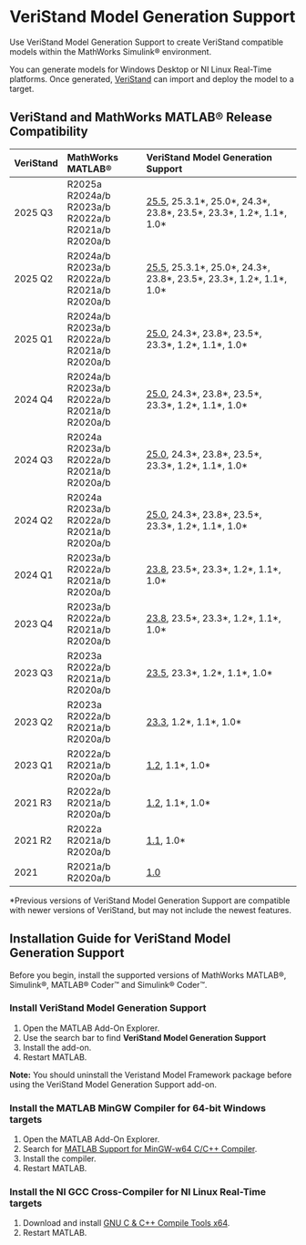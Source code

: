 # VeriStand Model Generation Support

Use VeriStand Model Generation Support to create VeriStand compatible models within the MathWorks Simulink® environment.

You can generate models for Windows Desktop or NI Linux Real-Time platforms. Once generated, [VeriStand](https://www.ni.com/veristand) can import and deploy the model to a target.

## VeriStand and MathWorks MATLAB® Release Compatibility

| VeriStand | MathWorks MATLAB® | VeriStand Model Generation Support |
|:-|:-|:-|
| 2025 Q3 | R2025a <br> R2024a/b <br> R2023a/b <br> R2022a/b <br> R2021a/b <br> R2020a/b          | [25.5](https://github.com/ni/niveristand-model-generation-support-for-simulink/releases/tag/v25.5), 25.3.1*,  25.0*, 24.3*, 23.8*, 23.5*, 23.3*, 1.2*, 1.1*, 1.0* |
| 2025 Q2 | R2024a/b <br> R2023a/b <br> R2022a/b <br> R2021a/b <br> R2020a/b          | [25.5](https://github.com/ni/niveristand-model-generation-support-for-simulink/releases/tag/v25.5), 25.3.1*, 25.0*, 24.3*, 23.8*, 23.5*, 23.3*, 1.2*, 1.1*, 1.0* |
| 2025 Q1 | R2024a/b <br> R2023a/b <br> R2022a/b <br> R2021a/b <br> R2020a/b          | [25.0](https://github.com/ni/niveristand-model-generation-support-for-simulink/releases/tag/v25.0.2), 24.3*, 23.8*, 23.5*, 23.3*, 1.2*, 1.1*, 1.0* |
| 2024 Q4 | R2024a/b <br> R2023a/b <br> R2022a/b <br> R2021a/b <br> R2020a/b          | [25.0](https://github.com/ni/niveristand-model-generation-support-for-simulink/releases/tag/v25.0.2), 24.3*, 23.8*, 23.5*, 23.3*, 1.2*, 1.1*, 1.0* |
| 2024 Q3 | R2024a <br> R2023a/b <br> R2022a/b <br> R2021a/b <br> R2020a/b          | [25.0](https://github.com/ni/niveristand-model-generation-support-for-simulink/releases/tag/v25.0.2), 24.3*, 23.8*, 23.5*, 23.3*, 1.2*, 1.1*, 1.0* |
| 2024 Q2 | R2024a <br> R2023a/b <br> R2022a/b <br> R2021a/b <br> R2020a/b          | [25.0](https://github.com/ni/niveristand-model-generation-support-for-simulink/releases/tag/v25.0.2), 24.3*, 23.8*, 23.5*, 23.3*, 1.2*, 1.1*, 1.0* |
| 2024 Q1 | R2023a/b <br> R2022a/b <br> R2021a/b <br> R2020a/b          | [23.8](https://github.com/ni/niveristand-model-generation-support-for-simulink/releases/tag/v23.8), 23.5*, 23.3*, 1.2*, 1.1*, 1.0* |
| 2023 Q4 | R2023a/b <br> R2022a/b <br> R2021a/b <br> R2020a/b          | [23.8](https://github.com/ni/niveristand-model-generation-support-for-simulink/releases/tag/v23.8), 23.5*, 23.3*, 1.2*, 1.1*, 1.0* |
| 2023 Q3 | R2023a <br> R2022a/b <br> R2021a/b <br> R2020a/b          | [23.5](https://github.com/ni/niveristand-model-generation-support-for-simulink/releases/tag/v23.5), 23.3*, 1.2*, 1.1*, 1.0* |
| 2023 Q2 | R2023a <br> R2022a/b <br> R2021a/b <br> R2020a/b          | [23.3](https://github.com/ni/niveristand-model-generation-support-for-simulink/releases/tag/v23.3.0), 1.2*, 1.1*, 1.0* |
| 2023 Q1 | R2022a/b <br> R2021a/b <br> R2020a/b          | [1.2](https://github.com/ni/niveristand-model-generation-support-for-simulink/releases/tag/v1.2.1), 1.1*, 1.0* |
| 2021 R3 | R2022a/b <br> R2021a/b <br> R2020a/b          | [1.2](https://github.com/ni/niveristand-model-generation-support-for-simulink/releases/tag/v1.2.1), 1.1*, 1.0* |
| 2021 R2 | R2022a <br> R2021a/b <br> R2020a/b          | [1.1](https://github.com/ni/niveristand-model-generation-support-for-simulink/releases/tag/v1.1.0), 1.0* |
| 2021    | R2021a/b <br> R2020a/b                      | [1.0](https://github.com/ni/niveristand-model-generation-support-for-simulink/releases/tag/v1.0.0) |

*Previous versions of VeriStand Model Generation Support are compatible with newer versions of VeriStand, but may not include the newest features.

## Installation Guide for VeriStand Model Generation Support

Before you begin, install the supported versions of MathWorks MATLAB®, Simulink®, MATLAB® Coder™ and Simulink® Coder™.

### Install VeriStand Model Generation Support

1. Open the MATLAB Add-On Explorer.
1. Use the search bar to find **VeriStand Model Generation Support**
1. Install the add-on.
1. Restart MATLAB.

**Note:** You should uninstall the Veristand Model Framework package before using the VeriStand Model Generation Support add-on.

### Install the MATLAB MinGW Compiler for 64-bit Windows targets

1. Open the MATLAB Add-On Explorer.
1. Search for [MATLAB Support for MinGW-w64 C/C++ Compiler](https://www.mathworks.com/matlabcentral/fileexchange/52848-matlab-support-for-mingw-w64-c-c-compiler).
1. Install the compiler.
1. Restart MATLAB.

### Install the NI GCC Cross-Compiler for NI Linux Real-Time targets

1. Download and install [GNU C & C++ Compile Tools x64](https://www.ni.com/en/support/downloads/software-products/download.gnu-c---c---compile-tools-x64.html#549645).
1. Restart MATLAB.
